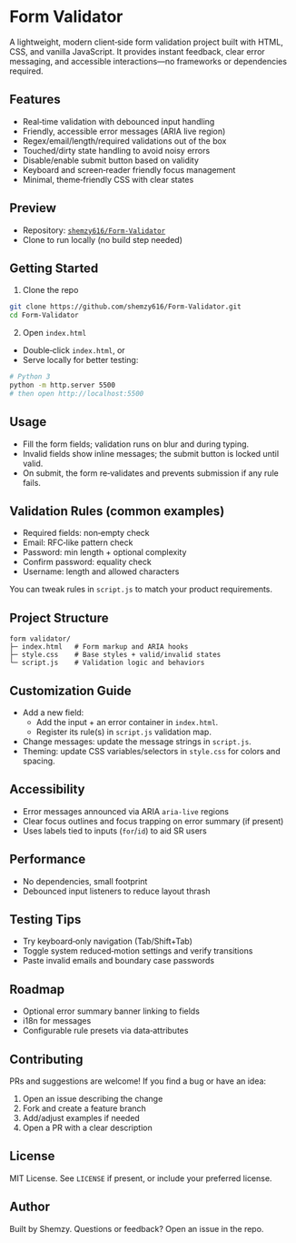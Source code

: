 # Form Validator

A lightweight, modern client‑side form validation project built with HTML, CSS, and vanilla JavaScript. It provides instant feedback, clear error messaging, and accessible interactions—no frameworks or dependencies required.

## Features

- Real‑time validation with debounced input handling
- Friendly, accessible error messages (ARIA live region)
- Regex/email/length/required validations out of the box
- Touched/dirty state handling to avoid noisy errors
- Disable/enable submit button based on validity
- Keyboard and screen‑reader friendly focus management
- Minimal, theme‑friendly CSS with clear states

## Preview

- Repository: [`shemzy616/Form-Validator`](https://github.com/shemzy616/Form-Validator)
- Clone to run locally (no build step needed)

## Getting Started

1) Clone the repo

```bash
git clone https://github.com/shemzy616/Form-Validator.git
cd Form-Validator
```

2) Open `index.html`

- Double‑click `index.html`, or
- Serve locally for better testing:

```bash
# Python 3
python -m http.server 5500
# then open http://localhost:5500
```

## Usage

- Fill the form fields; validation runs on blur and during typing.
- Invalid fields show inline messages; the submit button is locked until valid.
- On submit, the form re‑validates and prevents submission if any rule fails.

## Validation Rules (common examples)

- Required fields: non‑empty check
- Email: RFC‑like pattern check
- Password: min length + optional complexity
- Confirm password: equality check
- Username: length and allowed characters

You can tweak rules in `script.js` to match your product requirements.

## Project Structure

```
form validator/
├─ index.html   # Form markup and ARIA hooks
├─ style.css    # Base styles + valid/invalid states
└─ script.js    # Validation logic and behaviors
```

## Customization Guide

- Add a new field:
  - Add the input + an error container in `index.html`.
  - Register its rule(s) in `script.js` validation map.
- Change messages: update the message strings in `script.js`.
- Theming: update CSS variables/selectors in `style.css` for colors and spacing.

## Accessibility

- Error messages announced via ARIA `aria-live` regions
- Clear focus outlines and focus trapping on error summary (if present)
- Uses labels tied to inputs (`for`/`id`) to aid SR users

## Performance

- No dependencies, small footprint
- Debounced input listeners to reduce layout thrash

## Testing Tips

- Try keyboard‑only navigation (Tab/Shift+Tab)
- Toggle system reduced‑motion settings and verify transitions
- Paste invalid emails and boundary case passwords

## Roadmap

- Optional error summary banner linking to fields
- i18n for messages
- Configurable rule presets via data‑attributes

## Contributing

PRs and suggestions are welcome! If you find a bug or have an idea:

1) Open an issue describing the change
2) Fork and create a feature branch
3) Add/adjust examples if needed
4) Open a PR with a clear description

## License

MIT License. See `LICENSE` if present, or include your preferred license.

## Author

Built by Shemzy. Questions or feedback? Open an issue in the repo.
